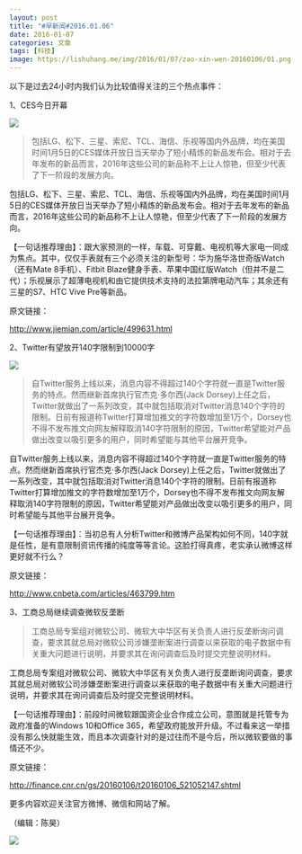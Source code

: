 ```yaml
---
layout: post
title: "#早新闻#2016.01.06"
date: 2016-01-07
categories: 文章
tags: [科技]
image: https://lishuhang.me/img/2016/01/07/zao-xin-wen-20160106/01.png
---
```


以下是过去24小时内我们认为比较值得关注的三个热点事件：

1、CES今日开幕

![](http://mmbiz.qpic.cn/mmbiz/AdRKyBVLoHJs49ug1EjTViccztJda4MiaaG5MtXTE43bXR67ukVdsePwNXjLeEQYuicVFEPPXOuAbHCUiaLQn8ddXQ/0?wx_fmt=jpeg)

> 包括LG、松下、三星、索尼、TCL、海信、乐视等国内外品牌，均在美国时间1月5日的CES媒体开放日当天举办了短小精炼的新品发布会。相对于去年发布的新品而言，2016年这些公司的新品称不上让人惊艳，但至少代表了下一阶段的发展方向。

包括LG、松下、三星、索尼、TCL、海信、乐视等国内外品牌，均在美国时间1月5日的CES媒体开放日当天举办了短小精炼的新品发布会。相对于去年发布的新品而言，2016年这些公司的新品称不上让人惊艳，但至少代表了下一阶段的发展方向。

【一句话推荐理由】：跟大家预测的一样，车载、可穿戴、电视机等大家电一同成为焦点。其中，仅仅手表就有三个必须关注的新型号：华为施华洛世奇版Watch（还有Mate 8手机）、Fitbit Blaze健身手表、苹果中国红版Watch（但并不是二代）；乐视展示了超薄电视机和由它提供技术支持的法拉第牌电动汽车；其余还有三星的S7、HTC Vive Pre等新品。

原文链接：

http://www.jiemian.com/article/499631.html

2、Twitter有望放开140字限制到10000字

![](https://lishuhang.me/img/2016/01/07/zao-xin-wen-20160106/01.png)

> 自Twitter服务上线以来，消息内容不得超过140个字符就一直是Twitter服务的特点。然而继新首席执行官杰克·多尔西(Jack Dorsey)上任之后，Twitter就做出了一系列改变，其中就包括取消对Twitter消息140个字符的限制。日前有报道称Twitter打算增加推文的字符数增加至1万个，Dorsey也不得不发布推文向网友解释取消140字符限制的原因，Twitter希望能对产品做出改变以吸引更多的用户，同时希望能与其他平台展开竞争。

自Twitter服务上线以来，消息内容不得超过140个字符就一直是Twitter服务的特点。然而继新首席执行官杰克·多尔西(Jack Dorsey)上任之后，Twitter就做出了一系列改变，其中就包括取消对Twitter消息140个字符的限制。日前有报道称Twitter打算增加推文的字符数增加至1万个，Dorsey也不得不发布推文向网友解释取消140字符限制的原因，Twitter希望能对产品做出改变以吸引更多的用户，同时希望能与其他平台展开竞争。

【一句话推荐理由】：当初总有人分析Twitter和微博产品架构如何不同，140字就是任性，是有意限制资讯传播的纯度等等言论。这脸打得真疼，老实承认微博这样更好就不行么？

原文链接：

http://www.cnbeta.com/articles/463799.htm

3、工商总局继续调查微软反垄断

> 工商总局专案组对微软公司、微软大中华区有关负责人进行反垄断询问调查，要求其就总局对微软公司涉嫌垄断案进行调查以来获取的电子数据中有关重大问题进行说明，并要求其在询问调查后及时提交完整说明材料。

工商总局专案组对微软公司、微软大中华区有关负责人进行反垄断询问调查，要求其就总局对微软公司涉嫌垄断案进行调查以来获取的电子数据中有关重大问题进行说明，并要求其在询问调查后及时提交完整说明材料。

【一句话推荐理由】：前段时间微软跟国资企业合作成立公司，意图就是托管专为政府准备的Windows 10和Office 365，希望政府能放开升级。不过看来这一举措没有那么快就能生效，而且本次调查针对的是过往而不是今后，所以微软要做的事情还不少。

原文链接：

http://finance.cnr.cn/gs/20160106/t20160106_521052147.shtml

更多内容欢迎关注官方微博、微信和网站了解。

（编辑：陈昊）

![](https://lishuhang.me/img/2016/01/07/zao-xin-wen-20160106/02.jpg)